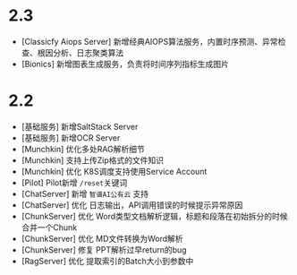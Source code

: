 # 2.3

* [Classicfy Aiops Server] 新增经典AIOPS算法服务，内置时序预测、异常检查、根因分析、日志聚类算法
* [Bionics] 新增图表生成服务，负责将时间序列指标生成图片

# 2.2

* [基础服务] 新增SaltStack Server
* [基础服务] 新增OCR Server
* [Munchkin] 优化多处RAG解析细节
* [Munchkin] 支持上传Zip格式的文件知识
* [Munchkin] 优化  K8S调度支持使用Service Account
* [Pilot] Pilot新增 `/reset`关键词
* [ChatServer] 新增 `智谱AI公有云` 支持
* [ChatServer] 优化 日志输出，API调用错误的时候提示异常原因
* [ChunkServer] 优化 Word类型文档解析逻辑，标题和段落在初始拆分的时候合并一个Chunk
* [ChunkServer] 优化 MD文件转换为Word解析
* [ChunkServer] 修复 PPT解析过早return的bug
* [RagServer] 优化 提取索引的Batch大小到参数中
